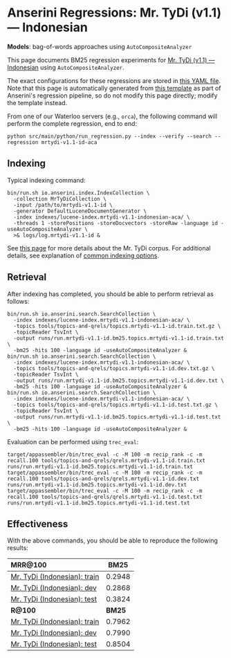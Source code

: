 # Anserini Regressions: Mr. TyDi (v1.1) &mdash; Indonesian

**Models**: bag-of-words approaches using `AutoCompositeAnalyzer`

This page documents BM25 regression experiments for [Mr. TyDi (v1.1) &mdash; Indonesian](https://github.com/castorini/mr.tydi) using `AutoCompositeAnalyzer`.

The exact configurations for these regressions are stored in [this YAML file](../../src/main/resources/regression/mrtydi-v1.1-id-aca.yaml).
Note that this page is automatically generated from [this template](../../src/main/resources/docgen/templates/mrtydi-v1.1-id-aca.template) as part of Anserini's regression pipeline, so do not modify this page directly; modify the template instead.

From one of our Waterloo servers (e.g., `orca`), the following command will perform the complete regression, end to end:

```
python src/main/python/run_regression.py --index --verify --search --regression mrtydi-v1.1-id-aca
```

## Indexing

Typical indexing command:

```
bin/run.sh io.anserini.index.IndexCollection \
  -collection MrTyDiCollection \
  -input /path/to/mrtydi-v1.1-id \
  -generator DefaultLuceneDocumentGenerator \
  -index indexes/lucene-index.mrtydi-v1.1-indonesian-aca/ \
  -threads 1 -storePositions -storeDocvectors -storeRaw -language id -useAutoCompositeAnalyzer \
  >& logs/log.mrtydi-v1.1-id &
```

See [this page](https://github.com/castorini/mr.tydi) for more details about the Mr. TyDi corpus.
For additional details, see explanation of [common indexing options](../../docs/common-indexing-options.md).

## Retrieval

After indexing has completed, you should be able to perform retrieval as follows:

```
bin/run.sh io.anserini.search.SearchCollection \
  -index indexes/lucene-index.mrtydi-v1.1-indonesian-aca/ \
  -topics tools/topics-and-qrels/topics.mrtydi-v1.1-id.train.txt.gz \
  -topicReader TsvInt \
  -output runs/run.mrtydi-v1.1-id.bm25.topics.mrtydi-v1.1-id.train.txt \
  -bm25 -hits 100 -language id -useAutoCompositeAnalyzer &
bin/run.sh io.anserini.search.SearchCollection \
  -index indexes/lucene-index.mrtydi-v1.1-indonesian-aca/ \
  -topics tools/topics-and-qrels/topics.mrtydi-v1.1-id.dev.txt.gz \
  -topicReader TsvInt \
  -output runs/run.mrtydi-v1.1-id.bm25.topics.mrtydi-v1.1-id.dev.txt \
  -bm25 -hits 100 -language id -useAutoCompositeAnalyzer &
bin/run.sh io.anserini.search.SearchCollection \
  -index indexes/lucene-index.mrtydi-v1.1-indonesian-aca/ \
  -topics tools/topics-and-qrels/topics.mrtydi-v1.1-id.test.txt.gz \
  -topicReader TsvInt \
  -output runs/run.mrtydi-v1.1-id.bm25.topics.mrtydi-v1.1-id.test.txt \
  -bm25 -hits 100 -language id -useAutoCompositeAnalyzer &
```

Evaluation can be performed using `trec_eval`:

```
target/appassembler/bin/trec_eval -c -M 100 -m recip_rank -c -m recall.100 tools/topics-and-qrels/qrels.mrtydi-v1.1-id.train.txt runs/run.mrtydi-v1.1-id.bm25.topics.mrtydi-v1.1-id.train.txt
target/appassembler/bin/trec_eval -c -M 100 -m recip_rank -c -m recall.100 tools/topics-and-qrels/qrels.mrtydi-v1.1-id.dev.txt runs/run.mrtydi-v1.1-id.bm25.topics.mrtydi-v1.1-id.dev.txt
target/appassembler/bin/trec_eval -c -M 100 -m recip_rank -c -m recall.100 tools/topics-and-qrels/qrels.mrtydi-v1.1-id.test.txt runs/run.mrtydi-v1.1-id.bm25.topics.mrtydi-v1.1-id.test.txt
```

## Effectiveness

With the above commands, you should be able to reproduce the following results:

| **MRR@100**                                                                                                  | **BM25**  |
|:-------------------------------------------------------------------------------------------------------------|-----------|
| [Mr. TyDi (Indonesian): train](https://github.com/castorini/mr.tydi)                                         | 0.2948    |
| [Mr. TyDi (Indonesian): dev](https://github.com/castorini/mr.tydi)                                           | 0.2868    |
| [Mr. TyDi (Indonesian): test](https://github.com/castorini/mr.tydi)                                          | 0.3824    |
| **R@100**                                                                                                    | **BM25**  |
| [Mr. TyDi (Indonesian): train](https://github.com/castorini/mr.tydi)                                         | 0.7962    |
| [Mr. TyDi (Indonesian): dev](https://github.com/castorini/mr.tydi)                                           | 0.7990    |
| [Mr. TyDi (Indonesian): test](https://github.com/castorini/mr.tydi)                                          | 0.8504    |
